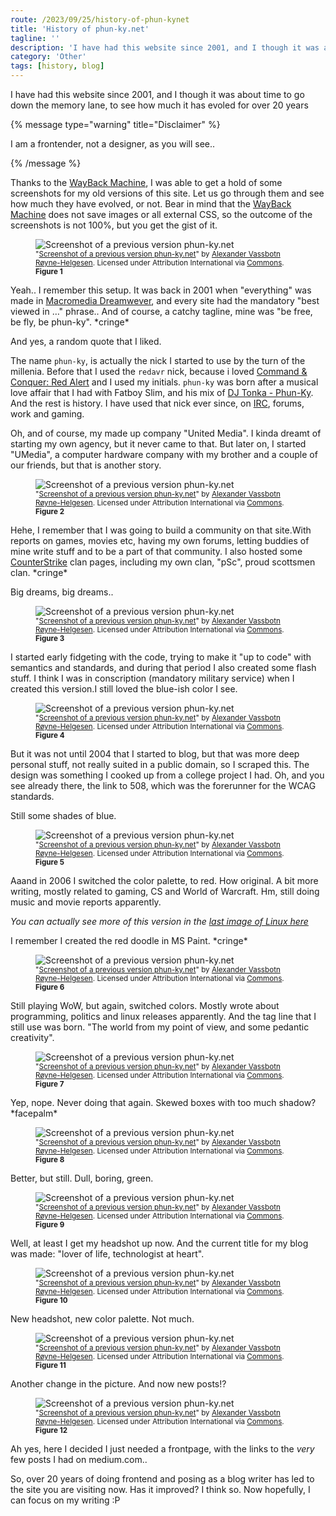 ```yaml
---
route: /2023/09/25/history-of-phun-kynet
title: 'History of phun-ky.net'
tagline: ''
description: 'I have had this website since 2001, and I though it was about time to go down the memory lane, to see how much it has evoled for over 20 years'
category: 'Other'
tags: [history, blog]
---
```


<p class="ph lead">
I have had this website since 2001, and I though it was about time to go down the memory lane, to see how much it has evoled for over 20 years
</p>


{% message type="warning" title="Disclaimer" %}

I am a frontender, not a designer, as you will see..

{% /message %}


Thanks to the [WayBack Machine](https://archive.org/web/), I was able to get a hold of some screenshots for my old versions of this site. Let us go through them and see how much they have evolved, or not. Bear in mind that the [WayBack Machine](https://archive.org/web/) does not save images or all external CSS, so the outcome of the screenshots is not 100%, but you get the gist of it.


<figure class="ph">
  <img title="Screenshot of a previous version phun-ky.net" alt="Screenshot of a previous version phun-ky.net" src="/img/blog/history-of-phun-ky-01.jpg" class="ph"/>
  <figcaption class="ph">
    <small class="ph">
      "<a class="ph" target="_blank" rel="noopener noreferrer" href="/img/blog/history-of-phun-ky-01.jpg">Screenshot of a previous version phun-ky.net</a>" by <a class="ph" href="https://phun-ky.net" title="en:Alexander Vassbotn Røyne-Helgesen">Alexander Vassbotn Røyne-Helgesen</a>. Licensed under Attribution International via <a class="ph" href="http://creativecommons.org/licenses/by/4.0/">Commons</a>. <strong class="ph">Figure 1</strong>
    </small>
  </figcaption>
</figure>


Yeah.. I remember this setup. It was back in 2001 when "everything" was made in [Macromedia Dreamwever](https://www.webdesignmuseum.org/old-software/html-editors/macromedia-dreamweaver-1-2), and every site had the mandatory "best viewed in …" phrase.. And of course, a catchy tagline, mine was "be free, be fly, be phun-ky". \*cringe\*

And yes, a random quote that I liked. 

The name `phun-ky`, is actually the nick I started to use by the turn of the millenia. Before that I used the `redavr` nick, because i loved [Command & Conquer: Red Alert](https://en.wikipedia.org/wiki/Command_%26_Conquer:_Red_Alert) and I used my initials. `phun-ky` was born after a musical love affair that I had with Fatboy Slim, and his mix of [DJ Tonka - Phun-Ky](https://www.discogs.com/release/11632-DJ-Tonka-Phun-Ky). And the rest is history. I have used that nick ever since, on [IRC](https://en.wikipedia.org/wiki/Internet_Relay_Chat), forums, work and gaming.

Oh, and of course, my made up company "United Media". I kinda dreamt of starting my own agency, but it never came to that. But later on, I started "UMedia", a computer hardware company with my brother and a couple of our friends, but that is another story.


<figure class="ph">
  <img title="Screenshot of a previous version phun-ky.net" alt="Screenshot of a previous version phun-ky.net" src="/img/blog/history-of-phun-ky-02.jpg" class="ph"/>
  <figcaption class="ph">
    <small class="ph">
      "<a class="ph" target="_blank" rel="noopener noreferrer" href="/img/blog/history-of-phun-ky-02.jpg">Screenshot of a previous version phun-ky.net</a>" by <a class="ph" href="https://phun-ky.net" title="en:Alexander Vassbotn Røyne-Helgesen">Alexander Vassbotn Røyne-Helgesen</a>. Licensed under Attribution International via <a class="ph" href="http://creativecommons.org/licenses/by/4.0/">Commons</a>. <strong class="ph">Figure 2</strong>
    </small>
  </figcaption>
</figure>


Hehe, I remember that I was going to build a community on that site.With reports on games, movies etc, having my own forums, letting buddies of mine write stuff and to be a part of that community. I also hosted some [CounterStrike](https://en.wikipedia.org/wiki/Counter-Strike_(video_game)) clan pages, including my own clan, "pSc", proud scottsmen clan. \*cringe\*

Big dreams, big dreams..


<figure class="ph">
  <img title="Screenshot of a previous version phun-ky.net" alt="Screenshot of a previous version phun-ky.net" src="/img/blog/history-of-phun-ky-03.jpg" class="ph"/>
  <figcaption class="ph">
    <small class="ph">
      "<a class="ph" target="_blank" rel="noopener noreferrer" href="/img/blog/history-of-phun-ky-03.jpg">Screenshot of a previous version phun-ky.net</a>" by <a class="ph" href="https://phun-ky.net" title="en:Alexander Vassbotn Røyne-Helgesen">Alexander Vassbotn Røyne-Helgesen</a>. Licensed under Attribution International via <a class="ph" href="http://creativecommons.org/licenses/by/4.0/">Commons</a>. <strong class="ph">Figure 3</strong>
    </small>
  </figcaption>
</figure>


I started early fidgeting with the code, trying to make it "up to code" with semantics and standards, and during that period I also created some flash stuff. I think I was in conscription (mandatory military service) when I created this version.I still loved the blue-ish color I see.


<figure class="ph">
  <img title="Screenshot of a previous version phun-ky.net" alt="Screenshot of a previous version phun-ky.net" src="/img/blog/history-of-phun-ky-04.jpg" class="ph"/>
  <figcaption class="ph">
    <small class="ph">
      "<a class="ph" target="_blank" rel="noopener noreferrer" href="/img/blog/history-of-phun-ky-04.jpg">Screenshot of a previous version phun-ky.net</a>" by <a class="ph" href="https://phun-ky.net" title="en:Alexander Vassbotn Røyne-Helgesen">Alexander Vassbotn Røyne-Helgesen</a>. Licensed under Attribution International via <a class="ph" href="http://creativecommons.org/licenses/by/4.0/">Commons</a>. <strong class="ph">Figure 4</strong>
    </small>
  </figcaption>
</figure>

But it was not until 2004 that I started to blog, but that was more deep personal stuff, not really suited in a public domain, so I scraped this. The design was something I cooked up from a college project I had.  Oh, and you see already there, the link to 508, which was the forerunner for the WCAG standards.

Still some shades of blue.


<figure class="ph">
  <img title="Screenshot of a previous version phun-ky.net" alt="Screenshot of a previous version phun-ky.net" src="/img/blog/history-of-phun-ky-05.jpg" class="ph"/>
  <figcaption class="ph">
    <small class="ph">
      "<a class="ph" target="_blank" rel="noopener noreferrer" href="/img/blog/history-of-phun-ky-05.jpg">Screenshot of a previous version phun-ky.net</a>" by <a class="ph" href="https://phun-ky.net" title="en:Alexander Vassbotn Røyne-Helgesen">Alexander Vassbotn Røyne-Helgesen</a>. Licensed under Attribution International via <a class="ph" href="http://creativecommons.org/licenses/by/4.0/">Commons</a>. <strong class="ph">Figure 5</strong>
    </small>
  </figcaption>
</figure>

Aaand in 2006 I switched the color palette, to red. How original. A bit more writing, mostly related to gaming, CS and World of Warcraft. Hm, still doing music and movie reports apparently.

_You can actually see more of this version in the [last image of Linux here](/2006/08/09/got-a-new-cat-linux)_

I remember I created the red doodle in MS Paint. \*cringe\*


<figure class="ph">
  <img title="Screenshot of a previous version phun-ky.net" alt="Screenshot of a previous version phun-ky.net" src="/img/blog/history-of-phun-ky-06.jpg" class="ph"/>
  <figcaption class="ph">
    <small class="ph">
      "<a class="ph" target="_blank" rel="noopener noreferrer" href="/img/blog/history-of-phun-ky-06.jpg">Screenshot of a previous version phun-ky.net</a>" by <a class="ph" href="https://phun-ky.net" title="en:Alexander Vassbotn Røyne-Helgesen">Alexander Vassbotn Røyne-Helgesen</a>. Licensed under Attribution International via <a class="ph" href="http://creativecommons.org/licenses/by/4.0/">Commons</a>. <strong class="ph">Figure 6</strong>
    </small>
  </figcaption>
</figure>


Still playing WoW, but again, switched colors. Mostly wrote about programming, politics and linux releases apparently. And the tag line that I still use was born. "The world from my point of view, and some pedantic creativity". 

<figure class="ph">
  <img title="Screenshot of a previous version phun-ky.net" alt="Screenshot of a previous version phun-ky.net" src="/img/blog/history-of-phun-ky-07.jpg" class="ph"/>
  <figcaption class="ph">
    <small class="ph">
      "<a class="ph" target="_blank" rel="noopener noreferrer" href="/img/blog/history-of-phun-ky-07.jpg">Screenshot of a previous version phun-ky.net</a>" by <a class="ph" href="https://phun-ky.net" title="en:Alexander Vassbotn Røyne-Helgesen">Alexander Vassbotn Røyne-Helgesen</a>. Licensed under Attribution International via <a class="ph" href="http://creativecommons.org/licenses/by/4.0/">Commons</a>. <strong class="ph">Figure 7</strong>
    </small>
  </figcaption>
</figure>

Yep, nope. Never doing that again. Skewed boxes with too much shadow? \*facepalm\*



<figure class="ph">
  <img title="Screenshot of a previous version phun-ky.net" alt="Screenshot of a previous version phun-ky.net" src="/img/blog/history-of-phun-ky-08.jpg" class="ph"/>
  <figcaption class="ph">
    <small class="ph">
      "<a class="ph" target="_blank" rel="noopener noreferrer" href="/img/blog/history-of-phun-ky-08.jpg">Screenshot of a previous version phun-ky.net</a>" by <a class="ph" href="https://phun-ky.net" title="en:Alexander Vassbotn Røyne-Helgesen">Alexander Vassbotn Røyne-Helgesen</a>. Licensed under Attribution International via <a class="ph" href="http://creativecommons.org/licenses/by/4.0/">Commons</a>. <strong class="ph">Figure 8</strong>
    </small>
  </figcaption>
</figure>

Better, but still. Dull, boring, green.



<figure class="ph">
  <img title="Screenshot of a previous version phun-ky.net" alt="Screenshot of a previous version phun-ky.net" src="/img/blog/history-of-phun-ky-09.jpg" class="ph"/>
  <figcaption class="ph">
    <small class="ph">
      "<a class="ph" target="_blank" rel="noopener noreferrer" href="/img/blog/history-of-phun-ky-09.jpg">Screenshot of a previous version phun-ky.net</a>" by <a class="ph" href="https://phun-ky.net" title="en:Alexander Vassbotn Røyne-Helgesen">Alexander Vassbotn Røyne-Helgesen</a>. Licensed under Attribution International via <a class="ph" href="http://creativecommons.org/licenses/by/4.0/">Commons</a>. <strong class="ph">Figure 9</strong>
    </small>
  </figcaption>
</figure>


Well, at least I get my headshot up now. And the current title for my blog was made: "lover of life, technologist at heart".



<figure class="ph">
  <img title="Screenshot of a previous version phun-ky.net" alt="Screenshot of a previous version phun-ky.net" src="/img/blog/history-of-phun-ky-10.jpg" class="ph"/>
  <figcaption class="ph">
    <small class="ph">
      "<a class="ph" target="_blank" rel="noopener noreferrer" href="/img/blog/history-of-phun-ky-10.jpg">Screenshot of a previous version phun-ky.net</a>" by <a class="ph" href="https://phun-ky.net" title="en:Alexander Vassbotn Røyne-Helgesen">Alexander Vassbotn Røyne-Helgesen</a>. Licensed under Attribution International via <a class="ph" href="http://creativecommons.org/licenses/by/4.0/">Commons</a>. <strong class="ph">Figure 10</strong>
    </small>
  </figcaption>
</figure>

New headshot, new color palette. Not much.



<figure class="ph">
  <img title="Screenshot of a previous version phun-ky.net" alt="Screenshot of a previous version phun-ky.net" src="/img/blog/history-of-phun-ky-11.jpg" class="ph"/>
  <figcaption class="ph">
    <small class="ph">
      "<a class="ph" target="_blank" rel="noopener noreferrer" href="/img/blog/history-of-phun-ky-11.jpg">Screenshot of a previous version phun-ky.net</a>" by <a class="ph" href="https://phun-ky.net" title="en:Alexander Vassbotn Røyne-Helgesen">Alexander Vassbotn Røyne-Helgesen</a>. Licensed under Attribution International via <a class="ph" href="http://creativecommons.org/licenses/by/4.0/">Commons</a>. <strong class="ph">Figure 11</strong>
    </small>
  </figcaption>
</figure>


Another change in the picture. And now new posts!? 


<figure class="ph">
  <img title="Screenshot of a previous version phun-ky.net" alt="Screenshot of a previous version phun-ky.net" src="/img/blog/history-of-phun-ky-12.jpg" class="ph"/>
  <figcaption class="ph">
    <small class="ph">
      "<a class="ph" target="_blank" rel="noopener noreferrer" href="/img/blog/history-of-phun-ky-12.jpg">Screenshot of a previous version phun-ky.net</a>" by <a class="ph" href="https://phun-ky.net" title="en:Alexander Vassbotn Røyne-Helgesen">Alexander Vassbotn Røyne-Helgesen</a>. Licensed under Attribution International via <a class="ph" href="http://creativecommons.org/licenses/by/4.0/">Commons</a>. <strong class="ph">Figure 12</strong>
    </small>
  </figcaption>
</figure>


Ah yes, here I decided I just needed a frontpage, with the links to the _very_ few posts I had on medium.com.. 

So, over 20 years of doing frontend and posing as a blog writer has led to the site you are visiting now. Has it improved? I think so. Now hopefully, I can focus on my writing :P

